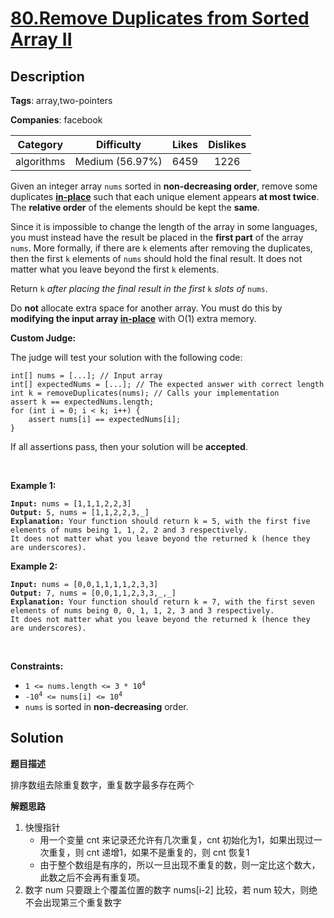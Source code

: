 # [80.Remove Duplicates from Sorted Array II](https://leetcode.com/problems/remove-duplicates-from-sorted-array-ii/description/)

## Description

**Tags**: array,two-pointers

**Companies**: facebook

| Category | Difficulty | Likes | Dislikes |
| :------: | :--------: | :---: | :------: |
| algorithms | Medium (56.97%) | 6459 | 1226 |

<p>Given an integer array <code>nums</code> sorted in <strong>non-decreasing order</strong>, remove some duplicates <a href="https://en.wikipedia.org/wiki/In-place_algorithm" target="_blank"><strong>in-place</strong></a> such that each unique element appears <strong>at most twice</strong>. The <strong>relative order</strong> of the elements should be kept the <strong>same</strong>.</p>
<p>Since it is impossible to change the length of the array in some languages, you must instead have the result be placed in the <strong>first part</strong> of the array <code>nums</code>. More formally, if there are <code>k</code> elements after removing the duplicates, then the first <code>k</code> elements of <code>nums</code>&nbsp;should hold the final result. It does not matter what you leave beyond the first&nbsp;<code>k</code>&nbsp;elements.</p>
<p>Return <code>k</code><em> after placing the final result in the first </em><code>k</code><em> slots of </em><code>nums</code>.</p>
<p>Do <strong>not</strong> allocate extra space for another array. You must do this by <strong>modifying the input array <a href="https://en.wikipedia.org/wiki/In-place_algorithm" target="_blank">in-place</a></strong> with O(1) extra memory.</p>
<p><strong>Custom Judge:</strong></p>
<p>The judge will test your solution with the following code:</p>
<pre><code>int[] nums = [...]; // Input array
int[] expectedNums = [...]; // The expected answer with correct length
int k = removeDuplicates(nums); // Calls your implementation
assert k == expectedNums.length;
for (int i = 0; i &lt; k; i++) {
    assert nums[i] == expectedNums[i];
}</code></pre>
<p>If all assertions pass, then your solution will be <strong>accepted</strong>.</p>
<p>&nbsp;</p>
<p><strong class="example">Example 1:</strong></p>
<pre><code><strong>Input:</strong> nums = [1,1,1,2,2,3]
<strong>Output:</strong> 5, nums = [1,1,2,2,3,_]
<strong>Explanation:</strong> Your function should return k = 5, with the first five elements of nums being 1, 1, 2, 2 and 3 respectively.
It does not matter what you leave beyond the returned k (hence they are underscores).</code></pre>
<p><strong class="example">Example 2:</strong></p>
<pre><code><strong>Input:</strong> nums = [0,0,1,1,1,1,2,3,3]
<strong>Output:</strong> 7, nums = [0,0,1,1,2,3,3,_,_]
<strong>Explanation:</strong> Your function should return k = 7, with the first seven elements of nums being 0, 0, 1, 1, 2, 3 and 3 respectively.
It does not matter what you leave beyond the returned k (hence they are underscores).</code></pre>
<p>&nbsp;</p>
<p><strong>Constraints:</strong></p>
<ul>
  <li><code>1 &lt;= nums.length &lt;= 3 * 10<sup>4</sup></code></li>
  <li><code>-10<sup>4</sup> &lt;= nums[i] &lt;= 10<sup>4</sup></code></li>
  <li><code>nums</code> is sorted in <strong>non-decreasing</strong> order.</li>
</ul>

## Solution

**题目描述**

排序数组去除重复数字，重复数字最多存在两个

**解题思路**

1. 快慢指针
   - 用一个变量 cnt 来记录还允许有几次重复，cnt 初始化为1，如果出现过一次重复，则 cnt 递增1，如果不是重复的，则 cnt 恢复1
   - 由于整个数组是有序的，所以一旦出现不重复的数，则一定比这个数大，此数之后不会再有重复项。
2. 数字 num 只要跟上个覆盖位置的数字 nums[i-2] 比较，若 num 较大，则绝不会出现第三个重复数字

